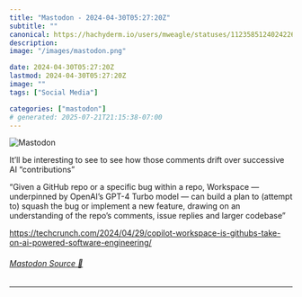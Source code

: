 ```yaml
---
title: "Mastodon - 2024-04-30T05:27:20Z"
subtitle: ""
canonical: https://hachyderm.io/users/mweagle/statuses/112358512402422663
description:
image: "/images/mastodon.png"

date: 2024-04-30T05:27:20Z
lastmod: 2024-04-30T05:27:20Z
image: ""
tags: ["Social Media"]

categories: ["mastodon"]
# generated: 2025-07-21T21:15:38-07:00
---
```

![Mastodon](/images/mastodon.png)

<p>It’ll be interesting to see to see how those comments drift over successive AI “contributions”</p><p>“Given a GitHub repo or a specific bug within a repo, Workspace — underpinned by OpenAI’s GPT-4 Turbo model — can build a plan to (attempt to) squash the bug or implement a new feature, drawing on an understanding of the repo’s comments, issue replies and larger codebase”</p><p><a href="https://techcrunch.com/2024/04/29/copilot-workspace-is-githubs-take-on-ai-powered-software-engineering/" target="_blank" rel="nofollow noopener noreferrer" translate="no"><span class="invisible">https://</span><span class="ellipsis">techcrunch.com/2024/04/29/copi</span><span class="invisible">lot-workspace-is-githubs-take-on-ai-powered-software-engineering/</span></a></p>


###### [Mastodon Source 🐘](https://hachyderm.io/@mweagle/112358512402422663)

___
